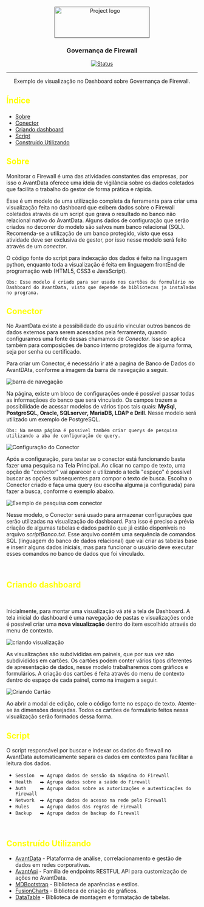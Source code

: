 <p align="center">
  <a href="" rel="noopener">
 <img width=250px height=82px src="https://i.imgur.com/zHVh1RJ.png" alt="Project logo"></a>
</p>

<h3 align="center">Governança de Firewall</h3>

<div align="center">

[![Status](https://img.shields.io/badge/status-active-success.svg)]()

</div>

---

<p align="center"> Exemplo de visualização no Dashboard sobre Governança de Firewall.
    <br> 
</p>

## <p style="color:yellow" >Índice</p>
- [Sobre](#about)
- [Conector](#conector)
- [Criando dashboard](#starting)
- [Script](#script)
- [Construído Utilizando](#built_using)


## <a style="color:yellow" name = "about">Sobre</a>
Monitorar o Firewall é uma das atividades constantes das empresas, por isso o AvantData oferece uma ideia de vigilância sobre os dados coletados que facilita o trabalho do gestor de forma prática e rápida.

Esse é um modelo de uma utilização completa da ferramenta para criar uma visualização feita no dashboard que exibem dados sobre o Firewall coletados através de um script que grava o resultado no banco não relacional nativo do AvantData. Alguns dados de configuração que serão criados no decorrer do modelo são salvos num banco relacional (SQL). Recomenda-se a utilização de um banco protegido, visto que essa atividade deve ser exclusiva de gestor, por isso nesse modelo será feito através de um <i>conector</i>.

O código fonte do script para indexação dos dados é feito na linguagem python, enquanto toda a visualização é feita em linguagem frontEnd de programação web (HTML5, CSS3 e JavaScript).

```
Obs: Esse modelo é criado para ser usado nos cartões de formulário no Dashboard do AvantData, visto que depende de bibliotecas ja instaladas no programa.
```

## <a style="color:yellow" name = "conector">Conector</a>

No AvantData existe a possibilidade do usuário vincular outros bancos de dados externos para serem acessados pela ferramenta, quando configuramos uma fonte dessas chamamos de <i>Conector</i>. Isso se aplica também para composições de banco interno protegidos de alguma forma, seja por senha ou certificado.

Para criar um Conector, é necessário ir até a pagina de Banco de Dados do AvantDAta, conforme a imagem da barra de navegação a seguir.

![barra de navegação](https://i.imgur.com/lERoZkC.png)

Na página, existe um bloco de configurações onde é possível passar todas as informaçãoes do banco que será vinculado. Os campos trazem a possibilidade de acessar modelos de vários tipos tais quais: <b>MySql, PostgreSQL, Oracle, SQLserver, MariaDB, LDAP e Drill</b>. Nesse modelo será utilizado um exemplo de PostgreSQL.

```
Obs: Na mesma página é possivel também criar querys de pesquisa utilizando a aba de configuração de query. 
```

![Configuração do Conector](https://i.imgur.com/KJrguF4.png)

Após a configuração, para testar se o conector está funcionando basta fazer uma pesquisa na Tela Principal. Ao clicar no campo de texto, uma opção de "conector" vai aparecer e utilizando a tecla "espaço" é possivel buscar as opções subsequentes para compor o texto de busca. Escolha o Conector criado e faça uma query (ou escolha alguma ja configurada) para fazer a busca, conforme o exemplo abaixo.

![Exemplo de pesquisa com conector](https://i.imgur.com/kGk908r.png)

Nesse modelo, o Conector será usado para armazenar configurações que serão utilizadas na visualização do dashboard. Para isso é preciso a prévia criação de algumas tabelas e dados padrão que já estão disponíveis no arquivo <i>scriptBanco.txt</i>. Esse arquivo contém uma sequência de comandos SQL (linguagem do banco de dados relacional) que vai criar as tabelas base e inserir alguns dados iniciais, mas para funcionar o usuário deve executar esses comandos no banco de dados que foi vinculado.

<br>

## <a style="color:yellow" name = "starting">Criando dashboard</a>
<br>


Inicialmente, para montar uma visualização vá até a tela de Dashboard. A tela inicial do dashboard é uma navegação de pastas e visualizações onde é possível criar uma <b>nova visualização</b> dentro do item escolhido através do menu de contexto.

![criando visualização](https://i.imgur.com/XCNafe6.png)

As visualizações são subdivididas em paineis, que por sua vez são subdivididos em cartões. Os cartões podem conter vários tipos diferentes de apresentação de dados, nesse modelo trabalharemos com gráficos e formulários. A criação dos cartões é feita através do menu de contexto dentro do espaço de cada painel, como na imagem a seguir.

![Criando Cartão](https://i.imgur.com/Sx9hPLC.png)

Ao abrir a modal de edição, cole o código fonte no espaço de texto. Atente-se às dimensões desejadas. Todos os cartões de formulário feitos nessa visualização serão formados dessa forma.

## <a  style="color:yellow" name = "script">Script</a>

O script responsável por buscar e indexar os dados do firewall no AvantData automaticamente separa os dados em contextos para facilitar a leitura dos dados.


- `Session  ⮕ Agrupa dados de sessão da máquina do Firewall`
- `Health   ⮕ Agrupa dados sobre a saúde do Firewall`
- `Auth     ⮕ Agrupa dados sobre as autorizações e autenticações do Firewall`
- `Network  ⮕ Agrupa dados de acesso na rede pelo Firewall`
- `Rules    ⮕ Agrupa dados das regras de Firewall`
- `Backup   ⮕ Agrupa dados de backup do Firewall`

<br>

## <a  style="color:yellow" name = "built_using">Construído Utilizando </a>

- [AvantData](https://www.avantdata.com.br/) - Plataforma de análise, correlacionamento e gestão de dados em redes corporativas.
- [AvantApi](https://avantapi.avantsec.com.br/) - Família de endpoints RESTFUL API para customização de ações no AvantData.
- [MDBootstrap](https://mdbootstrap.com/) - Biblioteca de aparências e estilos.
- [FusionCharts](https://www.fusioncharts.com/) - Biblioteca de criação de gráficos.
- [DataTable](https://datatables.net/) - Biblioteca de montagem e formatação de tabelas.
